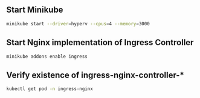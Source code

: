 ## Start Minikube
```bash
minikube start --driver=hyperv --cpus=4 --memory=3000
```

## Start Nginx implementation of Ingress Controller
```bash
minikube addons enable ingress
```

## Verify existence of ingress-nginx-controller-*
```bash
kubectl get pod -n ingress-nginx
```